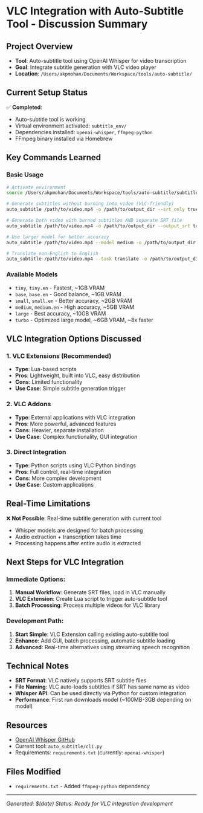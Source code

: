 # VLC Integration with Auto-Subtitle Tool - Discussion Summary

## Project Overview
- **Tool**: Auto-subtitle tool using OpenAI Whisper for video transcription
- **Goal**: Integrate subtitle generation with VLC video player
- **Location**: `/Users/akpmohan/Documents/Workspace/tools/auto-subtitle/`

## Current Setup Status
✅ **Completed**:
- Auto-subtitle tool is working
- Virtual environment activated: `subtitle_env/`
- Dependencies installed: `openai-whisper`, `ffmpeg-python`
- FFmpeg binary installed via Homebrew

## Key Commands Learned

### Basic Usage
```bash
# Activate environment
source /Users/akpmohan/Documents/Workspace/tools/auto-subtitle/subtitle_env/bin/activate

# Generate subtitles without burning into video (VLC-friendly)
auto_subtitle /path/to/video.mp4 -o /path/to/output_dir --srt_only true

# Generate both video with burned subtitles AND separate SRT file
auto_subtitle /path/to/video.mp4 -o /path/to/output_dir --output_srt true

# Use larger model for better accuracy
auto_subtitle /path/to/video.mp4 --model medium -o /path/to/output_dir

# Translate non-English to English
auto_subtitle /path/to/video.mp4 --task translate -o /path/to/output_dir
```

### Available Models
- `tiny`, `tiny.en` - Fastest, ~1GB VRAM
- `base`, `base.en` - Good balance, ~1GB VRAM  
- `small`, `small.en` - Better accuracy, ~2GB VRAM
- `medium`, `medium.en` - High accuracy, ~5GB VRAM
- `large` - Best accuracy, ~10GB VRAM
- `turbo` - Optimized large model, ~6GB VRAM, ~8x faster

## VLC Integration Options Discussed

### 1. **VLC Extensions** (Recommended)
- **Type**: Lua-based scripts
- **Pros**: Lightweight, built into VLC, easy distribution
- **Cons**: Limited functionality
- **Use Case**: Simple subtitle generation trigger

### 2. **VLC Addons**
- **Type**: External applications with VLC integration
- **Pros**: More powerful, advanced features
- **Cons**: Heavier, separate installation
- **Use Case**: Complex functionality, GUI integration

### 3. **Direct Integration**
- **Type**: Python scripts using VLC Python bindings
- **Pros**: Full control, real-time integration
- **Cons**: More complex development
- **Use Case**: Custom applications

## Real-Time Limitations
❌ **Not Possible**: Real-time subtitle generation with current tool
- Whisper models are designed for batch processing
- Audio extraction + transcription takes time
- Processing happens after entire audio is extracted

## Next Steps for VLC Integration

### Immediate Options:
1. **Manual Workflow**: Generate SRT files, load in VLC manually
2. **VLC Extension**: Create Lua script to trigger auto-subtitle tool
3. **Batch Processing**: Process multiple videos for VLC library

### Development Path:
1. **Start Simple**: VLC Extension calling existing auto-subtitle tool
2. **Enhance**: Add GUI, batch processing, automatic subtitle loading
3. **Advanced**: Real-time alternatives using streaming speech recognition

## Technical Notes
- **SRT Format**: VLC natively supports SRT subtitle files
- **File Naming**: VLC auto-loads subtitles if SRT has same name as video
- **Whisper API**: Can be used directly via Python for custom integration
- **Performance**: First run downloads model (~100MB-3GB depending on model)

## Resources
- [OpenAI Whisper GitHub](https://github.com/openai/whisper#)
- Current tool: `auto_subtitle/cli.py`
- Requirements: `requirements.txt` (currently: `openai-whisper`)

## Files Modified
- `requirements.txt` - Added `ffmpeg-python` dependency

---
*Generated: $(date)*
*Status: Ready for VLC integration development*
